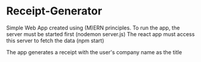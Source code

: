 # Receipt-Generator
Simple Web App created using (M)ERN principles. 
To run the app, the server must be started first (nodemon server.js) 
The react app must access this server to fetch the data (npm start)

The app generates a receipt with the user's company name as the title
